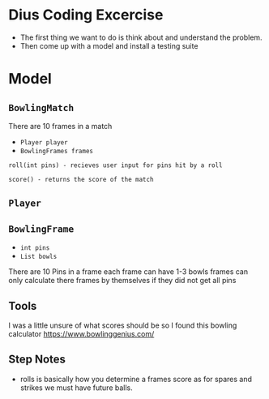 # Dius Coding Excercise

- The first thing we want to do is think about and understand the problem.
- Then come up with a model and install a testing suite

# Model

## `BowlingMatch`

There are 10 frames in a match

- `Player player`
- `BowlingFrames frames`

```
roll(int pins) - recieves user input for pins hit by a roll
```

```
score() - returns the score of the match
```

## `Player`

## `BowlingFrame`

- `int pins`
- `List bowls`

There are 10 Pins in a frame
each frame can have 1-3 bowls
frames can only calculate there frames by themselves if they did not get all pins

## Tools

I was a little unsure of what scores should be so I found this bowling calculator
https://www.bowlinggenius.com/

## Step Notes

- rolls is basically how you determine a frames score as for spares and strikes we must have future balls.

